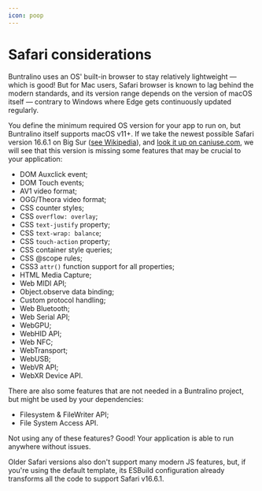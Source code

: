 ```yaml
---
icon: poop
---
```


# Safari considerations

Buntralino uses an OS' built-in browser to stay relatively lightweight — which is good! But for Mac users, Safari browser is known to lag behind the modern standards, and its version range depends on the version of macOS itself — contrary to Windows where Edge gets continuously updated regularly.

You define the minimum required OS version for your app to run on, but Buntralino itself supports macOS v11+. If we take the newest possible Safari version 16.6.1 on Big Sur ([see Wikipedia](https://en.wikipedia.org/wiki/Safari_(web_browser)#Version_compatibility)), and [look it up on caniuse.com](https://caniuse.com/?compare=safari+16.6&compareCats=all), we will see that this version is missing some features that may be crucial to your application:

* DOM Auxclick event;
* DOM Touch events;
* AV1 video format;
* OGG/Theora video format;
* CSS counter styles;
* CSS `overflow: overlay`;
* CSS `text-justify` property;
* CSS `text-wrap: balance`;
* CSS `touch-action` property;
* CSS container style queries;
* CSS @scope rules;
* CSS3 `attr()` function support for all properties;
* HTML Media Capture;
* Web MIDI API;
* Object.observe data binding;
* Custom protocol handling;
* Web Bluetooth;
* Web Serial API;
* WebGPU;
* WebHID API;
* Web NFC;
* WebTransport;
* WebUSB;
* WebVR API;
* WebXR Device API.

There are also some features that are not needed in a Buntralino project, but might be used by your dependencies:

* Filesystem & FileWriter API;
* File System Access API.

Not using any of these features? Good! Your application is able to run anywhere without issues.

Older Safari versions also don't support many modern JS features, but, if you're using the default template, its ESBuild configuration already transforms all the code to support Safari v16.6.1.
